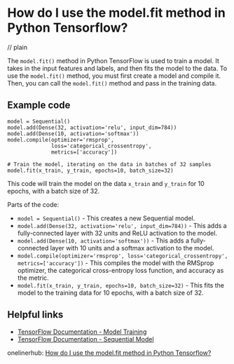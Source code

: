 # How do I use the model.fit method in Python Tensorflow?
// plain

The `model.fit()` method in Python TensorFlow is used to train a model. It takes in the input features and labels, and then fits the model to the data. To use the `model.fit()` method, you must first create a model and compile it. Then, you can call the `model.fit()` method and pass in the training data.

## Example code

```
model = Sequential()
model.add(Dense(32, activation='relu', input_dim=784))
model.add(Dense(10, activation='softmax'))
model.compile(optimizer='rmsprop',
              loss='categorical_crossentropy',
              metrics=['accuracy'])

# Train the model, iterating on the data in batches of 32 samples
model.fit(x_train, y_train, epochs=10, batch_size=32)
```

This code will train the model on the data `x_train` and `y_train` for 10 epochs, with a batch size of 32.

Parts of the code:
* `model = Sequential()` - This creates a new Sequential model.
* `model.add(Dense(32, activation='relu', input_dim=784))` - This adds a fully-connected layer with 32 units and ReLU activation to the model.
* `model.add(Dense(10, activation='softmax'))` - This adds a fully-connected layer with 10 units and a softmax activation to the model.
* `model.compile(optimizer='rmsprop', loss='categorical_crossentropy', metrics=['accuracy'])` - This compiles the model with the RMSprop optimizer, the categorical cross-entropy loss function, and accuracy as the metric.
* `model.fit(x_train, y_train, epochs=10, batch_size=32)` - This fits the model to the training data for 10 epochs, with a batch size of 32.

## Helpful links
* [TensorFlow Documentation - Model Training](https://www.tensorflow.org/guide/keras/train_and_evaluate)
* [TensorFlow Documentation - Sequential Model](https://www.tensorflow.org/guide/keras/sequential_model)

onelinerhub: [How do I use the model.fit method in Python Tensorflow?](https://onelinerhub.com/python-tensorflow/how-do-i-use-the-model-fit-method-in-python-tensorflow)